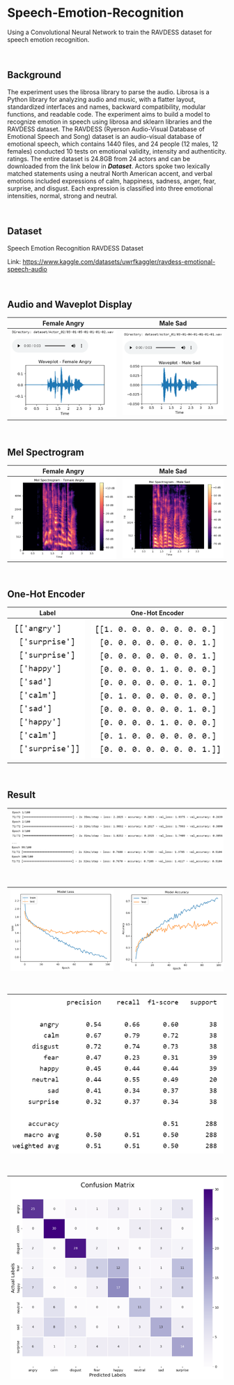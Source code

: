 # Speech-Emotion-Recognition

Using a Convolutional Neural Network to train the RAVDESS dataset for speech emotion recognition.

<br>

## Background
The experiment uses the librosa library to parse the audio. Librosa is a Python library for analyzing audio and music, with a flatter layout, standardized interfaces and names, backward compatibility, modular functions, and readable code. The experiment aims to build a model to recognize emotion in speech using librosa and sklearn libraries and the RAVDESS dataset. The RAVDESS (Ryerson Audio-Visual Database of Emotional Speech and Song) dataset is an audio-visual database of emotional speech, which contains 1440 files, and 24 people (12 males, 12 females) conducted 10 tests on emotional validity, intensity and authenticity. ratings. The entire dataset is 24.8GB from 24 actors and can be downloaded from the link below in ***Dataset***. Actors spoke two lexically matched statements using a neutral North American accent, and verbal emotions included expressions of calm, happiness, sadness, anger, fear, surprise, and disgust. Each expression is classified into three emotional intensities, normal, strong and neutral.

<br>

## Dataset
Speech Emotion Recognition RAVDESS Dataset

Link: https://www.kaggle.com/datasets/uwrfkaggler/ravdess-emotional-speech-audio

<br>

## Audio and Waveplot Display

|                         Female Angry                         |                           Male Sad                           |
| :----------------------------------------------------------: | :----------------------------------------------------------: |
| ![image-20230105180852999](README/image-20230105180852999.png) | ![image-20230105180936489](README/image-20230105180936489.png) |

<br>

## Mel Spectrogram

|                         Female Angry                         |                           Male Sad                           |
| :----------------------------------------------------------: | :----------------------------------------------------------: |
| ![image-20230105181242569](README/image-20230105181242569.png) | ![image-20230105181224322](README/image-20230105181224322.png) |

<br>

## One-Hot Encoder

| Label                                                        | One-Hot Encoder                                              |
| :------------------------------------------------------------: | :------------------------------------------------------------: |
| ![image-20230105192956412](README/image-20230105192956412.png) | ![image-20230105193016938](README/image-20230105193016938.png) |

<br>

## Result

| ![image-20230105195922828](README/image-20230105195922828.png) |
| ------------------------------------------------------------ |

<br>

| ![image-20230105200551265](README/image-20230105200551265.png) | ![image-20230105200555409](README/image-20230105200555409.png) |
| ------------------------------------------------------------ | ------------------------------------------------------------ |

<br>

| ![image-20230105220845419](README/image-20230105220845419.png) |
| ------------------------------------------------------------ |

<br>

| ![image-20230105200948958](README/image-20230105200948958.png) |
| ------------------------------------------------------------ |

